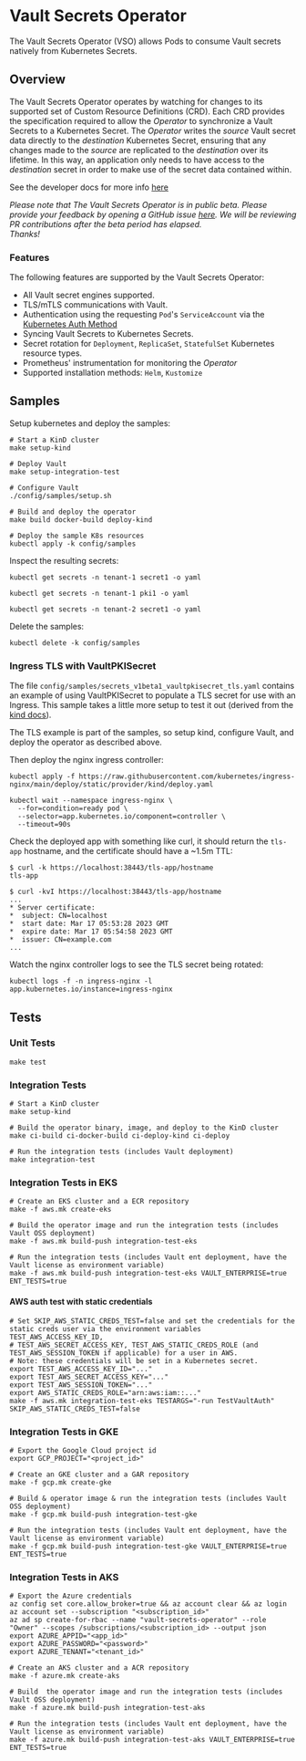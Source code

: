 # Vault Secrets Operator

The Vault Secrets Operator (VSO) allows Pods to consume Vault secrets natively from Kubernetes Secrets.

## Overview

The Vault Secrets Operator operates by watching for changes to its supported set of Custom Resource Definitions (CRD).
Each CRD provides the specification required to allow the *Operator* to synchronize a Vault Secrets to a Kubernetes Secret.
The *Operator* writes the *source* Vault secret data directly to the *destination* Kubernetes Secret, ensuring that any
changes made to the *source* are replicated to the *destination* over its lifetime. In this way, an application only needs
to have access to the *destination* secret in order to make use of the secret data contained within.

See the developer docs for more info [here](https://developer.hashicorp.com/vault/docs/platform/k8s/vso)

*Please note that The Vault Secrets Operator is in public beta. Please provide your feedback by opening a GitHub issue
[here](https://github.com/hashicorp/vault-secrets-operator/issues). We will be reviewing PR contributions after the beta period has elapsed.<br />
Thanks!*

### Features

The following features are supported by the Vault Secrets Operator:

- All Vault secret engines supported.
- TLS/mTLS communications with Vault.
- Authentication using the requesting `Pod`'s `ServiceAccount` via the [Kubernetes Auth Method](https://developer.hashicorp.com/vault/docs/auth/kubernetes)
- Syncing Vault Secrets to Kubernetes Secrets.
- Secret rotation for `Deployment`, `ReplicaSet`, `StatefulSet` Kubernetes resource types.
- Prometheus' instrumentation for monitoring the *Operator*
- Supported installation methods: `Helm`, `Kustomize`

## Samples

Setup kubernetes and deploy the samples:

```shell
# Start a KinD cluster
make setup-kind

# Deploy Vault
make setup-integration-test

# Configure Vault
./config/samples/setup.sh

# Build and deploy the operator
make build docker-build deploy-kind

# Deploy the sample K8s resources
kubectl apply -k config/samples
```

Inspect the resulting secrets:

```shell
kubectl get secrets -n tenant-1 secret1 -o yaml

kubectl get secrets -n tenant-1 pki1 -o yaml

kubectl get secrets -n tenant-2 secret1 -o yaml
```

Delete the samples:

```shell
kubectl delete -k config/samples
```

### Ingress TLS with VaultPKISecret

The file `config/samples/secrets_v1beta1_vaultpkisecret_tls.yaml` contains an
example of using VaultPKISecret to populate a TLS secret for use with an
Ingress. This sample takes a little more setup to test it out (derived from the
[kind docs](https://kind.sigs.k8s.io/docs/user/ingress/)).

The TLS example is part of the samples, so setup kind, configure Vault, and
deploy the operator as described above.

Then deploy the nginx ingress controller:

```shell
kubectl apply -f https://raw.githubusercontent.com/kubernetes/ingress-nginx/main/deploy/static/provider/kind/deploy.yaml

kubectl wait --namespace ingress-nginx \
  --for=condition=ready pod \
  --selector=app.kubernetes.io/component=controller \
  --timeout=90s
```

Check the deployed app with something like curl, it should return the `tls-app`
hostname, and the certificate should have a ~1.5m TTL:

```shell
$ curl -k https://localhost:38443/tls-app/hostname
tls-app

$ curl -kvI https://localhost:38443/tls-app/hostname
...
* Server certificate:
*  subject: CN=localhost
*  start date: Mar 17 05:53:28 2023 GMT
*  expire date: Mar 17 05:54:58 2023 GMT
*  issuer: CN=example.com
...
```

Watch the nginx controller logs to see the TLS secret being rotated:

```shell
kubectl logs -f -n ingress-nginx -l app.kubernetes.io/instance=ingress-nginx
```

## Tests

### Unit Tests

```shell
make test
```

### Integration Tests

```shell
# Start a KinD cluster
make setup-kind

# Build the operator binary, image, and deploy to the KinD cluster
make ci-build ci-docker-build ci-deploy-kind ci-deploy

# Run the integration tests (includes Vault deployment)
make integration-test
```

### Integration Tests in EKS

```shell
# Create an EKS cluster and a ECR repository
make -f aws.mk create-eks

# Build the operator image and run the integration tests (includes Vault OSS deployment)
make -f aws.mk build-push integration-test-eks

# Run the integration tests (includes Vault ent deployment, have the Vault license as environment variable)
make -f aws.mk build-push integration-test-eks VAULT_ENTERPRISE=true ENT_TESTS=true
```

#### AWS auth test with static credentials

```shell
# Set SKIP_AWS_STATIC_CREDS_TEST=false and set the credentials for the static creds user via the environment variables TEST_AWS_ACCESS_KEY_ID,
# TEST_AWS_SECRET_ACCESS_KEY, TEST_AWS_STATIC_CREDS_ROLE (and TEST_AWS_SESSION_TOKEN if applicable) for a user in AWS.
# Note: these credentials will be set in a Kubernetes secret.
export TEST_AWS_ACCESS_KEY_ID="..."
export TEST_AWS_SECRET_ACCESS_KEY="..."
export TEST_AWS_SESSION_TOKEN="..."
export AWS_STATIC_CREDS_ROLE="arn:aws:iam::..."
make -f aws.mk integration-test-eks TESTARGS="-run TestVaultAuth" SKIP_AWS_STATIC_CREDS_TEST=false
```

### Integration Tests in GKE

```shell
# Export the Google Cloud project id
export GCP_PROJECT="<project_id>"

# Create an GKE cluster and a GAR repository
make -f gcp.mk create-gke

# Build & operator image & run the integration tests (includes Vault OSS deployment)
make -f gcp.mk build-push integration-test-gke

# Run the integration tests (includes Vault ent deployment, have the Vault license as environment variable)
make -f gcp.mk build-push integration-test-gke VAULT_ENTERPRISE=true ENT_TESTS=true
```

### Integration Tests in AKS

```shell
# Export the Azure credentials
az config set core.allow_broker=true && az account clear && az login
az account set --subscription "<subscription_id>"
az ad sp create-for-rbac --name "vault-secrets-operator" --role "Owner" --scopes /subscriptions/<subscription_id> --output json
export AZURE_APPID="<app_id>"
export AZURE_PASSWORD="<password>"
export AZURE_TENANT="<tenant_id>"

# Create an AKS cluster and a ACR repository
make -f azure.mk create-aks

# Build  the operator image and run the integration tests (includes Vault OSS deployment)
make -f azure.mk build-push integration-test-aks

# Run the integration tests (includes Vault ent deployment, have the Vault license as environment variable)
make -f azure.mk build-push integration-test-aks VAULT_ENTERPRISE=true ENT_TESTS=true
```
